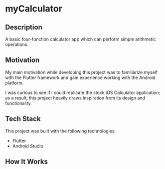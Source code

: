 # myCalculator

## Description

A basic four-function calculator app which can perform simple arithmetic operations.

## Motivation

My main motivation while developing this project was to familiarize myself with the Flutter framework and gain experience working with the Android platform.

I was curious to see if I could replicate the stock iOS Calculator application; as a result, this project heavily draws inspiration from its design and functionality.

## Tech Stack

This project was built with the following technologies:

- Flutter
- Android Studio

## How It Works

